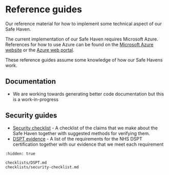 # Reference guides

Our reference material for how to implement some technical aspect of our Safe Haven.

The current implementation of our Safe Haven requires Microsoft Azure. References for how to use Azure can be found on the [Microsoft Azure website](https://azure.microsoft.com/en-gb/) or the [Azure web portal](https://azure.microsoft.com/en-gb/features/azure-portal/).

These reference guides assume some knowledge of how our Safe Havens work.

## Documentation

+ We are working towards generating better code documentation but this is a work-in-progress

## Security guides

+ [Security checklist](checklists/security-checklist.md) - A checklist of the claims that we make about the Safe Haven together with suggested methods for verifying them.
+ [DSPT evidence](checklists/DSPT.md) - A list of the requirements for the NHS DSPT certification together with our evidence that we meet each requirement

```{toctree}
:hidden: true

checklists/DSPT.md
checklists/security-checklist.md
```